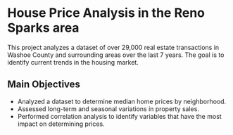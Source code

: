 # House Price Analysis in the Reno Sparks area
This project analyzes a dataset of over 29,000 real estate transactions in Washoe County and surrounding areas over the last 7 years. The goal is to identify current trends in the housing market.

## Main Objectives
- Analyzed a dataset to determine median home prices by neighborhood.
- Assessed long-term and seasonal variations in property sales.
- Performed correlation analysis to identify variables that have the most impact on determining prices.
